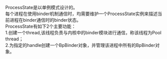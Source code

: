 ProcessState是以单例模式设计的。  
每个进程在使用binder机制通信时，均需要维护一个ProcessState实例来描述当前进程在binder通信时的binder状态。  
ProcessState有如下2个主要功能：  
1.创建一个thread,该线程负责与内核中的binder模块进行通信，称该线程为Pool thread；  
2.为指定的handle创建一个BpBinder对象，并管理该进程中所有的BpBinder对象。    
